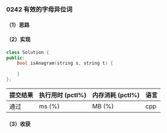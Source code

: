 ### 0242 有效的字母异位词

#### （1）思路

#### （2）实现

```cpp
class Solution {
public:
    bool isAnagram(string s, string t) {

    }
};
```

| 提交结果 | 执行用时 (pctl%) | 内存消耗 (pctl%) | 语言 |
|:---------|:-----------------|:-----------------|:-----|
| 通过     |  ms (%)   |  MB (%)  | cpp  |

#### （3）收获
